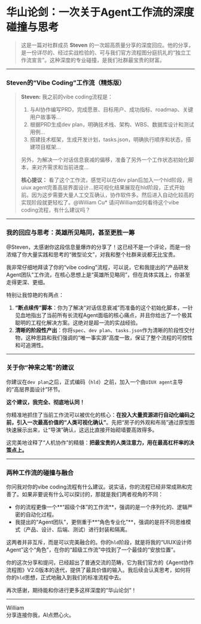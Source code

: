 # 华山论剑：一次关于Agent工作流的深度碰撞与思考

> 这是一篇对社群成员 **Steven** 的一次超高质量分享的深度回应。他的分享，是一份详尽的、经过实战检验的、可与我们官方流程图分庭抗礼的“独立工作流宣言”。这种深度的专业碰撞，是我们社群最宝贵的财富。

---

### **Steven的“Vibe Coding”工作流（精炼版）**

> **Steven:**
> 我之前的vibe coding流程是：
> 1. 与AI协作编写PRD，完成愿景、目标用户、成功指标、roadmap、关键用户故事等...
> 2. 根据PRD生成dev plan，明确技术栈、架构、WBS、数据库设计和测试用例...
> 3. 搭建技术框架，生成开发计划，tasks.json，明确执行顺序和状态，搭建项目框架...
>
> 另外，为解决一个对话信息衰减的偏移，准备了另外一个工作状态初始化脚本，来对齐需求和当前进度...
>
> **核心提议：**
> 看了这个工作流，感觉可以在dev plan后加入一个hld阶段，用uiux agent完善高层界面设计...把可视化结果展现在hld阶段，正式开始前。因为这步需要大量人工交互确认，协作软件多。然后进入自动化较高的实现阶段就更轻松了。@William Cu* 请问William如何看待这个vibe coding流程，有什么建议吗？

---

### **我的回应与思考：英雄所见略同，甚至更胜一筹**

@Steven，太感谢你这段信息量爆炸的分享了！这已经不是一个评论，而是一份浓缩了你大量实践和思考的“微型论文”，对我和整个社群来说都无比宝贵。

我非常仔细地拜读了你的“vibe coding”流程，可以说，它和我提出的“产品研发Agent团队”工作流，在核心思想上是“英雄所见略同”，但在具体实践上，你甚至走得更深、更细。

特别让我惊艳的有两点：
1.  **“断点续传”脚本**：你为了解决“对话信息衰减”而准备的这个初始化脚本，一针见血地指出了当前所有长流程Agent面临的核心痛点，并且你给出了一个极其聪明的工程化解决方案。这绝对是超一流的实战经验。
2.  **清晰的阶段性产出**：你将`spec`、`dev plan`、`tasks.json`作为清晰的阶段性交付物，这种思路和我们强调的“唯一事实源”高度一致，保证了整个流程的可控性和可追溯性。

---
### **关于你“神来之笔”的建议**

你建议在`dev plan`之后，正式编码（`hld`）之前，加入一个由`UIUX agent`主导的“高层界面设计”环节。

**这个建议，我完全、彻底地认同！**

你精准地抓住了当前工作流可以被优化的核心：**在投入大量资源进行自动化编码之前，引入一次最高价值的“人类可视化确认”**。先把“房子的外观和布局”通过原型图快速展示出来，让“导演”确认，这远比直接开始砌墙要高效得多。

这完美地诠释了“人机协作”的精髓：**把最宝贵的人类注意力，用在最高杠杆率的决策点上。**

---
### **两种工作流的碰撞与融合**

你问我对你的vibe coding流程有什么建议。说实话，你的流程已经非常成熟和完善了。如果非要说有什么可以探讨的，那就是我们两者视角的不同：

*   你的流程更像一个**“超级个体”的工作流**，强调的是一个序列化的、逻辑严密的自动化过程。
*   我提出的“Agent团队”，更侧重于**“角色专业化”**，强调的是将不同思维模式（产品、设计、后端、测试）进行封装和隔离。

这两者并非互斥，而是可以完美融合的。你的`hld`阶段，就是将我的“UIUX设计师Agent”这个“角色”，在你的“超级工作流”中找到了一个最佳的“安放位置”。

你的这次分享和提问，已经超出了普通交流的范畴，它为我们官方的《Agent协作流程图》V2.0版本的迭代，提供了最具价值的输入。我后续会认真思考，如何将你的`hld`思想，正式地融入到我们的标准流程中去。

再次感谢，期待能和你进行更多这样深度的“华山论剑”！

---
William \
分享连接你我，AI点燃心火。 